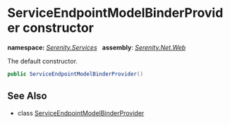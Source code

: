 # ServiceEndpointModelBinderProvider constructor
**namespace:** *[Serenity.Services](../../README.md#serenity.services-namespace)*   **assembly**: *[Serenity.Net.Web](../../README.md)*

The default constructor.

```csharp
public ServiceEndpointModelBinderProvider()
```

## See Also

* class [ServiceEndpointModelBinderProvider](../ServiceEndpointModelBinderProvider.md)